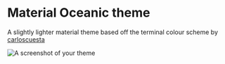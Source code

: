 # Material Oceanic theme

A slightly lighter material theme based off the terminal colour scheme by [carloscuesta](https://github.com/carloscuesta/materialshell)

![A screenshot of your theme](https://f.cloud.github.com/assets/69169/2289498/4c3cb0ec-a009-11e3-8dbd-077ee11741e5.gif)
